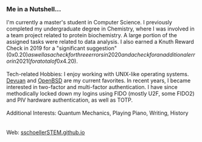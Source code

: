 ### Me in a Nutshell...

<!--
**sschoellerSTEM/sschoellerSTEM** is a ✨ _special_ ✨ repository because its `README.md` (this file) appears on your GitHub profile.

Here are some ideas to get you started:

- 🔭 I’m currently working on ...
- 🌱 I’m currently learning ...
- 👯 I’m looking to collaborate on ...
- 🤔 I’m looking for help with ...
- 💬 Ask me about ...
- 📫 How to reach me: ...
- 😄 Pronouns: ...
- ⚡ Fun fact: ...
-->
I'm currently a master's student in Computer Science. I previously completed my undergraduate degree in Chemistry, where I was involved in a team project related to protein biochemistry. A large portion of the assigned tasks were related to data analysis. I also earned a Knuth Reward Check in 2019 for a "significant suggestion" (0x$0.20) as well as a check for three errors in 2020 and a check for an additional error in 2021 (for a total of 0x$4.20).<br />
<br />
Tech-related Hobbies: I enjoy working with UNIX-like operating systems. <a href="https://devuan.org/">Devuan</a> and <a href="https://www.openbsd.org/">OpenBSD</a> are my current favorites. In recent years, I became interested in two-factor and multi-factor authentication. I have since methodically locked down my logins using FIDO (mostly U2F, some FIDO2) and PIV hardware authentication, as well as TOTP. 
<br />
<br />
Additional Interests: Quantum Mechanics, Playing Piano, Writing, History
<br />
<br />
<br />
Web: <a href="https://sschoellerSTEM.github.io">sschoellerSTEM.github.io</a>
